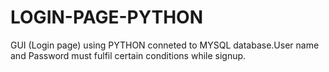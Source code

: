 # LOGIN-PAGE-PYTHON
GUI (Login page) using PYTHON conneted to MYSQL database.User name and Password must fulfil certain conditions while signup.
